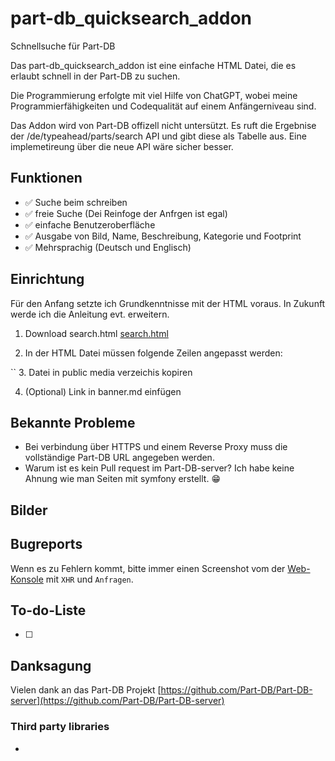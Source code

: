 # part-db_quicksearch_addon
Schnellsuche für Part-DB

Das part-db_quicksearch_addon ist eine einfache HTML Datei, die es erlaubt schnell in der Part-DB zu suchen.

Die Programmierung erfolgte mit viel Hilfe von ChatGPT, wobei meine Programmierfähigkeiten und Codequalität auf einem Anfängerniveau sind.

Das Addon wird von Part-DB offizell nicht untersützt. Es ruft die Ergebnise der <Part-DB-Server>/de/typeahead/parts/search API und gibt diese als Tabelle aus.
Eine implemetireung über die neue API wäre sicher besser.

## Funktionen
- :white_check_mark: Suche beim schreiben
- :white_check_mark: freie Suche (Dei Reinfoge der Anfrgen ist egal)
- :white_check_mark: einfache Benutzeroberfläche
- :white_check_mark: Ausgabe von Bild, Name, Beschreibung, Kategorie und Footprint
- :white_check_mark: Mehrsprachig (Deutsch und Englisch)

## Einrichtung
Für den Anfang setzte ich Grundkenntnisse mit der HTML voraus.
In Zukunft werde ich die Anleitung evt. erweitern.

1. Download search.html [search.html](https://raw.githubusercontent.com/RaptorDE/) 

2. In der HTML Datei müssen folgende Zeilen angepasst werden:

``
3. Datei in public media verzeichis kopiren

4. (Optional) Link in banner.md einfügen

## Bekannte Probleme
* Bei verbindung über HTTPS und einem Reverse Proxy muss die vollständige Part-DB URL angegeben werden.
* Warum ist es kein Pull request im Part-DB-server? Ich habe keine Ahnung wie man Seiten mit symfony erstellt. 😁

## Bilder

## Bugreports

Wenn es zu Fehlern kommt, bitte immer einen Screenshot vom der [Web-Konsole](https://firefox-source-docs.mozilla.org/devtools-user/web_console/) mit `XHR` und `Anfragen`.

## To-do-Liste
- [ ] 

## Danksagung

Vielen dank an das Part-DB Projekt [https://github.com/Part-DB/Part-DB-server](https://github.com/Part-DB/Part-DB-server)

### Third party libraries
*
